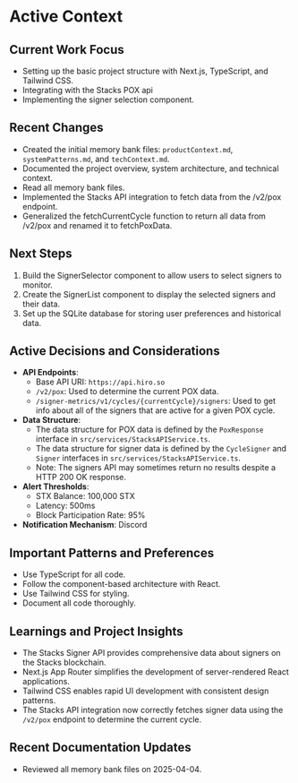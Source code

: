 # Active Context

## Current Work Focus
- Setting up the basic project structure with Next.js, TypeScript, and Tailwind CSS.
- Integrating with the Stacks POX api
- Implementing the signer selection component.

## Recent Changes
- Created the initial memory bank files: `productContext.md`, `systemPatterns.md`, and `techContext.md`.
- Documented the project overview, system architecture, and technical context.
- Read all memory bank files.
- Implemented the Stacks API integration to fetch data from the /v2/pox endpoint.
- Generalized the fetchCurrentCycle function to return all data from /v2/pox and renamed it to fetchPoxData.

## Next Steps
1. Build the SignerSelector component to allow users to select signers to monitor.
2. Create the SignerList component to display the selected signers and their data.
3. Set up the SQLite database for storing user preferences and historical data.

## Active Decisions and Considerations
- **API Endpoints**:
  - Base API URI: `https://api.hiro.so`
  - `/v2/pox`: Used to determine the current POX data.
  - `/signer-metrics/v1/cycles/{currentCycle}/signers`: Used to get info about all of the signers that are active for a given POX cycle.
- **Data Structure**:
  - The data structure for POX data is defined by the `PoxResponse` interface in `src/services/StacksAPIService.ts`.
  - The data structure for signer data is defined by the `CycleSigner` and `Signer` interfaces in `src/services/StacksAPIService.ts`.
  - Note: The signers API may sometimes return no results despite a HTTP 200 OK response.
- **Alert Thresholds**:
  - STX Balance: 100,000 STX
  - Latency: 500ms
  - Block Participation Rate: 95%
- **Notification Mechanism**: Discord

## Important Patterns and Preferences
- Use TypeScript for all code.
- Follow the component-based architecture with React.
- Use Tailwind CSS for styling.
- Document all code thoroughly.

## Learnings and Project Insights
- The Stacks Signer API provides comprehensive data about signers on the Stacks blockchain.
- Next.js App Router simplifies the development of server-rendered React applications.
- Tailwind CSS enables rapid UI development with consistent design patterns.
- The Stacks API integration now correctly fetches signer data using the `/v2/pox` endpoint to determine the current cycle.

## Recent Documentation Updates
- Reviewed all memory bank files on 2025-04-04.
